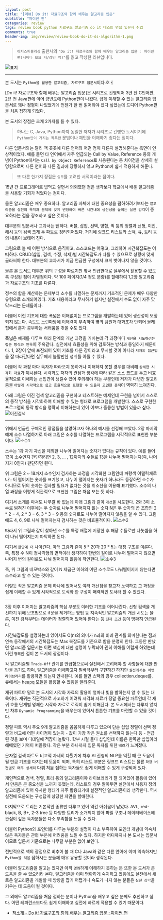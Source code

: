 ```yaml
---  
layout: post  
title: "[리뷰] Do it! 자료구조와 함께 배우는 알고리즘 입문"  
subtitle: "파이썬 편"  
categories: review  
tags: review book python 자료구조 알고리즘 do it 테스트 면접 입문서 취업
comments: true  
header-img: img/review/review-book-do-it-ds-algorithm-1.png
---  
```

  
> `이지스퍼블리싱` 출판사의 `"Do it! 자료구조와 함께 배우는 알고리즘 입문 : 파이썬 편(시바타 보요 저/강민 역)"`를 읽고 작성한 리뷰입니다.  

![표지](https://theorydb.github.io/assets/img/review/review-book-do-it-ds-algorithm-1.png)  

---

본 도서는 `Python을 활용한 알고리즘, 자료구조 입문서`이다.호ㅓ

[Do it! 자료구조와 함께 배우는 알고리즘 입문]은 시리즈로 간행되어 3년 전 C언어편, 2년 전 Java편에 이어 금년도에 Python편이 나왔다. 쉽게 이해할 수 있는 알고리즘 입문서로 꽤나 정평이 나있었기에 언젠가 한 번 읽어봐야 겠다 싶었는데 드디어 Python편을 처음 접하게 되었다.

본 도서의 장점은 크게 2가지를 들 수 있다. 

> 하나는 C, Java, Python까지 동일한 저자가 시리즈로 간행한 도서이기에 `Python만이 가지는 독특한` 문법이나 패턴을 이해하기 쉽다는 점이다. 

다른 입문서와는 달리 책 곳곳에 다른 언어와 어떤 점이 다른지 설명해준다는 측면이 인상적이었다. 예를 들면 타 언어에서 자주 언급되는 Call by Value, Reference 등의 개념이 Python에서는 `Call by Object Reference`로 사용된다는 등 차이점을 상세히 설명함으로써 다른 언어와 다른 결과에 당황하지 않고 Python에 쉽게 적응하게 해준다.

> 또 다른 한가지 장점은 `실무`를 고려한 서적이라는 점이다. 

15년 간 프로그래머로 밥먹고 살면서 의외였던 점은 생각보다 학교에서 배운 알고리즘을 사용할 기회가 적었다는 점이다. 

물론 알고리즘은 매우 중요하다. 알고리즘 자체에 대한 중요성을 폄하하려기보다는 `알고리즘을 실전의 목적과 문제에 맞게 변형하여 빠른 시간내에 생산성을 높이는 실전 감각`이 중요하다는 점을 강조하고 싶은 것이다. 

대부분의 입문서나 교과서는 뻔하다. 버블, 삽입, 선택, 병합, 퀵 등의 정렬과 선형, 이진, 해시 등의 검색 크게 두 파트로 정리되어있다. 거기에 링크드 리스트와 스택, 큐, 트리 등의 내용이 보태어 진다. 

그림으로 볼 때 어떤 방식으로 움직이고, 소스코드는 어떻고, 그리하여 시간복잡도는 어떠하다. CRUD(삽입, 검색, 수정, 삭제)별 시간복잡도가 다를 수 있으므로 상황에 맞게 골라써야 한다. 대부분의 교과서가 지금 언급한 구성에서 크게 벗어나지 않을 것이다.

물론 본 도서도 대부분 위의 구성을 따르지만 앞서 언급한대로 실무에서 활용할 수 있도록 구성된 점이 차별점이다. 약 100 페이지(1/4 정도 분량)를 할애하여 1,2장 알고리즘과 자료구조의 기초를 다룬다. 

정수의 합을 계산하는 문제부터 소수를 나열하는 문제까지 기초적인 문제가 매우 다양한 유형으로 소개되어있다. 기초 내용이라고 무시하기 쉽지만 실전에서 수도 없이 자주 맞닥드리는 문제들이다. 

더불어 이런 기초에 대한 폭넓은 이해없이는 프로그램을 개발하는데 있어 생산성이 보장되지 않는다. 속도도 느린마당에 이해력이 부족하여 옆의 팀원과 대화조차 안되어 몰래 집에서 혼자 공부하는 서러움을 겪을 수도 있다.

폭넓은 예제를 다루며 여러 단계의 개선 과정을 거치는데 각 과정마다 `개선을 시도하려는 접근 방식과 안목`이 주옥같다. 실전에서 효율성을 위해 검토하는 방식과 동일하기 때문이다. 1, 2장이 앞에 포진되어 있어 기초를 다룬 장이라고 무시할 것이 아니라 `저자의 접근법`을 잘 따라간다면 실무에서 놀랄만한 성취를 이룰 수 있다.

더불어 각 과정 마다 독자가 따라오지 못하거나 이해하지 못할 경우를 대비해 `상세한 시각화 자료`가 제시된다. 시각화도 저자의 관점과 생각에 따라 같은 소스 코드를 두고 비효율적으로 이해하는 선입견이 생길수 있어 주의해야 하는 부분인데 저자가 다년간 알고리즘을 `어떻게 시각적으로 쉽고 효율적으로 표현할 수 있을지 고민한 흔적`이 역력히 느껴진다.

아래 그림은 이진 검색 알고리즘을 구현하고 테스트하는 예제인데 구현을 넘어서 스스로의 동작 방식을 시각화하여 이해할 수 있는 형태로 프로그램을 개발한다. 스스로 구현한 프로그램의 동작 방식을 명확히 이해하는데 있어 이보다 훌륭한 방법이 있을까 싶다.
![이진검색](https://theorydb.github.io/assets/img/review/review-book-do-it-ds-algorithm-2.png)  

---

위에서 언급한 구체적인 장점들을 설명하고자 하나의 예시를 선정해 보았다. 2장 마지막 예제 소수 나열하기로 아래 그림은 소수를 나열하는 프로그램을 시각적으로 표현한 부분이다. 
![소수1](https://theorydb.github.io/assets/img/review/review-book-do-it-ds-algorithm-3.png)  

소수는 1과 자기 자신을 제외한 나누어 떨어지는 숫자가 없다는 규칙이 있다. 예를 들어 13이 소수인지 판단하려면 2, 3, ... , 12까지의 수들로 13을 나누어 떨어지는지(즉, 나머지가 0인지) 판단하면 된다.

위 그림은 2 ~ 18까지 소수인지 검사하는 과정을 시각화한 그림인데 파랑색 이탤릭체로 나누어 떨어지는 숫자를 표기했고, 나누어 떨어지는 숫자가 하나라도 등장하면 소수가 아니므로 뒤의 숫자는 검사할 필요가 없다는 것을 취소선을 이용해 표기했다. 소수의 나열 과정을 이렇게 직관적으로 표현한 그림은 처음 보는 듯 하다.

여기서 소개를 마쳐도 나무랄 바 없는데 아래 그림과 같이 `개선`을 시도한다. 2와 3이 소수로 밝혀진 이후에는 두 숫자로 나누어 떨어지지 않는 숫자 N은 두 숫자의 곱 조합인 2 * 2 = 4, 2 * 3 = 6, 3 * 3 = 9 등의 숫자로도 나누어 떨어지지 않음을 알 수 있다. 그럼에도 4, 6, 9로 나눠 떨어지는지 검사하는 것은 비효율적이다. 
![소수2](https://theorydb.github.io/assets/img/review/review-book-do-it-ds-algorithm-4.png)  

따라서 위 그림과 같이 찾아낸 소수를 특정 배열에 저장한 후 해당 수들로만 나눗셈을 하여 나눠 떨어지는지 파악하면 된다.

여기서 `한단계 더` 나아간다. 아래 그림과 같이 5 * 20과 20 * 5는 대칭 구조를 이룬다. 즉, 특정 수 N이 정사각형의 면적이라 생각하여 한변의 길이로 나누어 떨어지지 않으면 나머지 변의 길이로도 나눠 떨어지지 않음에 착안한다.
![소수3](https://theorydb.github.io/assets/img/review/review-book-do-it-ds-algorithm-5.png)  

즉, 위 그림의 네모박스와 같이 N 제곱근 이하의 어떤 소수로도 나눠떨어지지 않는다면 소수라고 할 수 있는 것이다. 

이렇듯 작은 알고리즘 문제 하나에 있어서도 여러 개선점을 찾고자 노력하고 그 과정을 쉽게 이해할 수 있게 시각적으로 도식화 한 구성이 매력적인 도서라 할 수 있겠다.

---

3장 이후 이어지는 알고리즘의 핵심 부분도 이러한 기조를 이어나간다. 선형 검색을 개선하기 위해 보초법으로 if문을 제거하는 방법 등 지속적인 알고리즘의 개선 시도는 물론, 이진 검색부터는 데이터가 정렬되어 있어야 한다는 등 `전제 조건` 등이 명확히 언급된다.

시간복잡도를 설명하는데 있어서도 O(n)의 의미가 n과의 비례 관계를 의미한다는 점과 연속 동작에서의 시간복잡도는 Max 복잡도를 기준으로 함을 분명히 한다. 그동안 만났던 알고리즘 입문서는 이런 핵심에 대한 설명이 누락되어 괜히 이해를 어렵게 하였는데 이런 `명쾌`한 점이 본 도서의 장점이다.

각 알고리즘별 `Trade-Off` 관계를 언급함으로써 실전에서 고려해야 할 사항들에 대한 판단을 돕기도 하며, 알고리즘을 이해하고자 밑바닥부터 구현하긴 하지만 `실전에서는 어떤 라이브러리`를 활용하면 되는지 안내된다. 예를 들면 스택의 경우 collection.deque를, 큐에서는 heapq 모듈을 활용할 수 있음을 알려준다.

재귀 파트야 말로 본 도서의 시각화 자료의 활용이 얼마나 빛을 발하는지 알 수 있는 대목이다. 재귀는 직관적으로 사고하기 어려워 시각화 자료가 정말 중요한 파트인데 각 재귀 흐름 단계별 명쾌한 시각화 자료로 로직이 쉽게 이해된다. 본 도서에서는 다루지 않지만 차후 `Dynamic Programming`을 배우는데 있어서 튼튼한 기초를 마련할 수 있을 것이다.

정렬 파트 역시 주요 9개 알고리즘을 꼼꼼하게 다루고 있으며 단순 삽입 정렬이 선택 정렬과 비교해 어떤 차이점이 있는지 - 값이 가장 작은 원소를 선택하지 않는다 등 - 언급된 것을 보며 디테일에 적잖이 놀랐다. 학부 시절 둘다 삽입인데 이름은 한쪽만 삽입이라 해메였던 기억이 떠올랐다. 작은 부분 하나까지 입문 독자를 위한 `배려`가 느껴졌다.

문자열 검색 파트도 비교적 자세히 다뤘기에 차후 AI 진영의 NLP를 익힐 때 큰 도움이 될 만큼 기초를 다지는데 도움이 되며, 특히 리스트 부분은 링크드 리스트는 물론 `확장 버전별로 매우 상세히` 다뤄 처음 접하는 독자들도 쉽게 이해할 수 있게 구성되어 있다. 

개인적으로 검색, 정렬, 트리 등의 알고리즘이야 라이브러리가 잘 되어있어 활용에 있어서 만큼은 큰 중요성을 느끼지 못했는데, 리스트의 경우 알아두면 실전에서 사용자 정의 알고리즘에 있어 유사한 형태가 자주 활용되기에 실전적인 알고리즘이라 생각한다. 역시 실전에 도움되는 구성답게 상당한 지면을 할애한다.

마지막으로 트리는 기본적인 종류만 다루고 있어 약간 아쉬움이 남았다. AVL, red-black, B, B+, 2-3 tree 등 다양한 트리가 소개되지 않아 파일 구조나 데이터베이스에 관심이 깊은 독자분들은 다소 부족함을 느낄 수 있다. 

더불어 Python의 포인터를 다루는 부분의 설명이 다소 부족하여 포인터 개념에 익숙치 않은 독자들은 관련 부분에 어려움을 느낄 수 있다. 하지만 어디까지나 본 도서는 입문서이므로 입문서 기준으로는 나무랄 부분은 없어 보인다.

전반적으로 책의 장점으로 비추어 볼 때 C나 Java와 같은 다른 언어에 이미 익숙하지만 `Python을 처음` 접하시는 분들께 매우 유용할 것이라 생각된다.

더불어 알고리즘을 알고는 있지만 아직 `명쾌`하게 이해하지 못하는 분 또한 본 도서가 큰 도움을 줄 수 있으리라 본다. 알고리즘을 이미 명확하게 숙지하고 있음에도 실전에서 새로운 알고리즘을 개발할 때 방향을 잡기 어렵거나 속도가 나지 않는 분들은 `실전 감각`을 키우는 데 도움이 될 것이다.

그 외에도 알고리즘을 처음 접하는 분이나 Python을 배우고 싶은 분께도 추천하고 싶다. 어떤 레퍼런스보다도 쉽게 이해하고 실전에 빠르게 적용할 수 있기 때문이다.


* [책소개 - Do it! 자료구조와 함께 배우는 알고리즘 입문 : 파이썬 편](http://www.yes24.com/Product/Goods/91219874?OzSrank=1)


